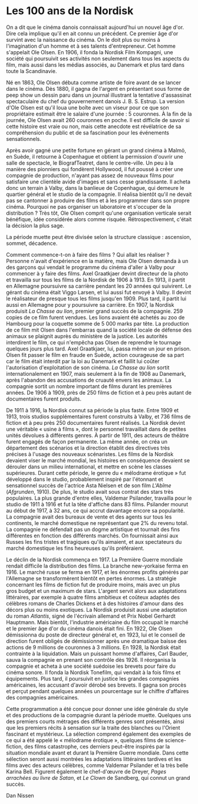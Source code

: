 # Les 100 ans de la Nordisk

On a dit que le cinéma danois connaissait aujourd'hui un nouvel âge d'or. Dire cela implique qu'il en ait connu un précédent. Ce premier âge d'or survint avec la naissance du cinéma. On le doit plus ou moins à l'imagination d'un homme et à ses talents d'entrepreneur. Cet homme s'appelait Ole Olsen. En 1906, il fonda la Nordisk Film Kompagni, une société qui poursuivit ses activités non seulement dans tous les aspects du film, mais aussi dans les médias associés, au Danemark et plus tard dans toute la Scandinavie.

Né en 1863, Ole Olsen débuta comme artiste de foire avant de se lancer dans le cinéma. Dès 1880, il gagna de l'argent en présentant sous forme de peep show un dessin paru dans un journal illustrant la tentative d'assassinat spectaculaire du chef du gouvernement danois J. B. S. Estrup. La version d'Ole Olsen est qu'il loua une boîte avec un viseur pour ce que son propriétaire estimait être le salaire d'une journée&nbsp;: 5 couronnes. À la fin de la journée, Ole Olsen avait 260 couronnes en poche. Il est difficile de savoir si cette histoire est vraie ou non, mais cette anecdote est révélatrice de sa compréhension du public et de sa fascination pour les événements sensationnels.

Après avoir gagné une petite fortune en gérant un grand cinéma à Malmö, en Suède, il retourne à Copenhague et obtient la permission d'ouvrir une salle de spectacle, le BiografTeatret, dans le centre-ville. Un peu à la manière des pionniers qui fondèrent Hollywood, il fut poussé à créer une compagnie de production, n'ayant pas assez de nouveaux films pour satisfaire une clientèle avide d'images et sans cesse grandissante. Il acheta donc un terrain à Valby, dans la banlieue de Copenhague, qui demeure le quartier général et le studio de la compagnie. Il réalisa bientôt qu'il ne devait pas se cantonner à produire des films et à les programmer dans son propre cinéma. Pourquoi ne pas organiser un laboratoire et s'occuper de la distribution&nbsp;? Très tôt, Ole Olsen comprit qu'une organisation verticale serait bénéfique, idée considérée alors comme risquée. Rétrospectivement, c'était la décision la plus sage.

La période muette peut être divisée selon la structure classique&nbsp;: ascension, sommet, décadence.

Comment commence-t-on à faire des films&nbsp;? Qui allait les réaliser&nbsp;? Personne n'avait d'expérience en la matière, mais Ole Olsen demanda à un des garçons qui vendait le programme du cinéma d'aller à Valby pour commencer à y faire des films. Axel Graatkjaer devint directeur de la photo et travailla sur tous les films de la Nordisk de 1906 à 1913. En 1913, il partit en Allemagne poursuivre sa carrière pendant les 20 années qui suivirent. Le gérant du cinéma était Viggo Larsen, et lui aussi fut envoyé à Valby. Il devint le réalisateur de presque tous les films jusqu'en 1909. Plus tard, il partit lui aussi en Allemagne pour y poursuivre sa carrière. En 1907, la Nordisk produisit *La Chasse au lion*, premier grand succès de la compagnie. 259 copies de ce film furent vendues. Les lions avaient été achetés au zoo de Hambourg pour la coquette somme de 5&nbsp;000 marks par tête. La production de ce film mit Olsen dans l'embarras quand la société locale de défense des animaux se plaignit auprès du ministère de la justice. Les autorités interdirent le film, ce qui n'empêcha pas Olsen de reprendre le tournage quelques jours plus tard. Axel Graatkjaer, lui, passa même un jour en prison. Olsen fit passer le film en fraude en Suède, action courageuse de sa part car le film était interdit par la loi au Danemark et faillit lui coûter l'autorisation d'exploitation de son cinéma. *La Chasse au lion* sortit internationalement en 1907, mais seulement à la fin de 1908 au Danemark, après l'abandon des accusations de cruauté envers les animaux. La compagnie sortit un nombre important de films durant les premières années. De 1906 à 1909, près de 250 films de fiction et à peu près autant de documentaires furent produits.

De 1911 à 1916, la Nordisk connut sa période la plus faste. Entre 1909 et 1913, trois studios supplémentaires furent construits à Valby, et 736 films de fiction et à peu près 250 documentaires furent réalisés. La Nordisk devint une véritable «&nbsp;usine à films&nbsp;», dont le personnel travaillait dans de petites unités dévolues à différents genres. À partir de 1911, des acteurs de théâtre furent engagés de façon permanente. La même année, on créa un département des scénarios et la direction établit des directives très précises à l'usage des nouveaux scénaristes. Les films de la Nordisk devaient viser le marché mondial, les histoires en conséquence devaient se dérouler dans un milieu international, et mettre en scène les classes supérieures. Durant cette période, le genre du «&nbsp;mélodrame érotique&nbsp;» fut développé dans le studio, probablement inspiré par l'étonnant et sensationnel succès de l'actrice Asta Nielsen et de son film *L'Abîme* (*Afgrunden*, 1910). De plus, le studio avait sous contrat des stars très populaires. La plus grande d'entre elles, Valdemar Psilander, travailla pour le studio de 1911 à 1916 et fut la tête d'affiche dans 83 films. Psilander mourut au début de 1917, à 32 ans, ce qui accrut davantage encore sa popularité. La compagnie avait des bureaux de vente et des agents sur tous les continents, le marché domestique ne représentant que 2% du revenu total. La compagnie ne défendait pas un dogme artistique et tournait des fins différentes en fonction des différents marchés. On fournissait ainsi aux Russes les fins tristes et tragiques qu'ils aimaient, et aux spectateurs du marché domestique les fins heureuses qu'ils préféraient.

Le déclin de la Nordisk commença en 1917. La Première Guerre mondiale rendait difficile la distribution des films. La branche new-yorkaise ferma en 1916. Le marché russe se ferma en 1917, et les énormes profits générés par l'Allemagne se transformèrent bientôt en pertes énormes. La stratégie concernant les films de fiction fut de produire moins, mais avec un plus gros budget et un maximum de stars. L'argent servit alors aux adaptations littéraires, par exemple à quatre films ambitieux et coûteux adaptés des célèbres romans de Charles Dickens et à des histoires d'amour dans des décors plus ou moins exotiques. La Nordisk produisit aussi une adaptation du roman *Atlantis*, signé de l'écrivain allemand et Prix Nobel Gerhardt Hauptmann. Mais bientôt, l'industrie américaine du film occupait le marché et le premier âge d'or du cinéma danois était fini. En 1922, Ole Olsen démissionna du poste de directeur général et, en 1923, lui et le conseil de direction furent obligés de démissionner après une dramatique baisse des actions de 9 millions de couronnes à 3 millions. En 1928, la Nordisk était contrainte à la liquidation. Mais un puissant homme d'affaires, Carl Bauder, sauva la compagnie en prenant son contrôle dès 1926. Il réorganisa la compagnie et acheta à une société suédoise les brevets pour faire du cinéma sonore. Il fonda la Nordisk Tonefilm, qui vendait à la fois films et équipements. Plus tard, il poursuivit en justice les grandes compagnies américaines, les accusant d'avoir dérobé ses brevets. Il gagna son procès et perçut pendant quelques années un pourcentage sur le chiffre d'affaires des compagnies américaines.

Cette programmation a été conçue pour donner une idée générale du style et des productions de la compagnie durant la période muette. Quelques uns des premiers courts métrages des différents genres sont présentés, ainsi que les premiers récits à sensation sur la traite des blanches ou l'Orient fascinant et mystérieux. La sélection comprend également des exemples de ce qui a été appelé le «&nbsp;mélodrame érotique&nbsp;», quelques films de science-fiction, des films catastrophe, ces derniers peut-être inspirés par la situation mondiale avant et durant la Première Guerre mondiale. Dans cette sélection seront aussi montrées les adaptations littéraires tardives et les films avec des acteurs célèbres, comme Valdemar Psilander et la très belle Karina Bell. Figurent également le chef-d'œuvre de Dreyer, *Pages arrachées au livre de Satan*, et *Le Clown* de Sandberg, qui connut un grand succès.

Dan Nissen